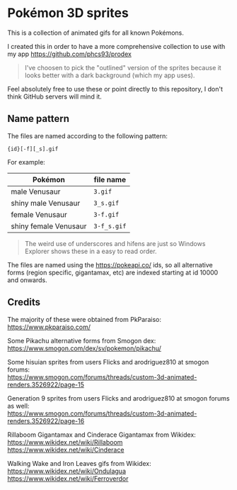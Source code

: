 # Pokémon 3D sprites

This is a collection of animated gifs for all known Pokémons.

I created this in order to have a more comprehensive collection to use with my app https://github.com/phcs93/prodex

> I've choosen to pick the "outlined" version of the sprites because it looks better with a dark background (which my app uses).

Feel absolutely free to use these or point directly to this repository, I don't think GitHub servers will mind it.

## Name pattern

The files are named according to the following pattern:

`{id}[-f][_s].gif`

For example:

| Pokémon | file name |
| - | - |
| male Venusaur | `3.gif` |
| shiny male Venusaur | `3_s.gif` |
| female Venusaur | `3-f.gif` |
| shiny female Venusaur | `3-f_s.gif` |

> The weird use of underscores and hifens are just so Windows Explorer shows these in a easy to read order.

The files are named using the https://pokeapi.co/ ids, so all alternative forms (region specific, gigantamax, etc) are indexed starting at id 10000 and onwards.

## Credits

The majority of these were obtained from PkParaiso:  
https://www.pkparaiso.com/

Some Pikachu alternative forms from Smogon dex:  
https://www.smogon.com/dex/sv/pokemon/pikachu/

Some hisuian sprites from users Flicks and arodriguez810 at smogon forums:  
https://www.smogon.com/forums/threads/custom-3d-animated-renders.3526922/page-15

Generation 9 sprites from users Flicks and arodriguez810 at smogon forums as well:  
https://www.smogon.com/forums/threads/custom-3d-animated-renders.3526922/page-16

Rillaboom Gigantamax and Cinderace Gigantamax from Wikidex:  
https://www.wikidex.net/wiki/Rillaboom  
https://www.wikidex.net/wiki/Cinderace  

Walking Wake and Iron Leaves gifs from Wikidex:  
https://www.wikidex.net/wiki/Ondulagua  
https://www.wikidex.net/wiki/Ferroverdor  
